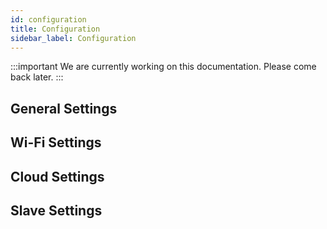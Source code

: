 ```yaml
---
id: configuration
title: Configuration
sidebar_label: Configuration
---
```


:::important
We are currently working on this documentation. Please come back later.
:::

## General Settings

## Wi-Fi Settings

## Cloud Settings

## Slave Settings
